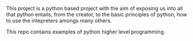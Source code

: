This project is a python based project with the aim of exposing us into all that python entails, from the creator, to the basic principles of python, how to use the intepreters amongs many others.

This repo contains examples of python higher level programming.
